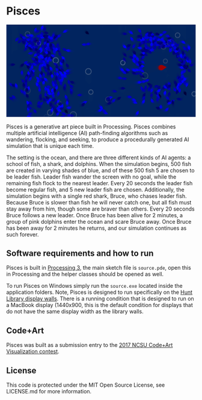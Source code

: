 # Pisces

![header](https://github.com/cleebp/Pisces/blob/master/source/pisces_screen.png)

Pisces is a generative art piece built in Processing. Pisces combines multiple artificial intelligence (AI) path-finding algorithms such as wandering, flocking, and seeking, to produce a procedurally generated AI simulation that is unique each time. 

The setting is the ocean, and there are three different kinds of AI agents: a school of fish, a shark, and dolphins. When the simulation begins, 500 fish are created in varying shades of blue, and of these 500 fish 5 are chosen to be leader fish. Leader fish wander the screen with no goal, while the remaining fish flock to the nearest leader. Every 20 seconds the leader fish become regular fish, and 5 new leader fish are chosen. Additionally, the simulation begins with a single red shark, Bruce, who chases leader fish. Because Bruce is slower than fish he will never catch one, but all fish must stay away from him, though some are braver than others. Every 20 seconds Bruce follows a new leader. Once Bruce has been alive for 2 minutes, a group of pink dolphins enter the ocean and scare Bruce away. Once Bruce has been away for 2 minutes he returns, and our simulation continues as such forever.

## Software requirements and how to run

Pisces is built in [Processing 3](https://processing.org/), the main sketch file is `source.pde`, open this in Processing and the helper classes should be opened as well. 

To run Pisces on Windows simply run the `source.exe` located inside the application folders. Note, Pisces is designed to run specifically on the [Hunt Library display walls](https://github.com/NCSU-Libraries/visualization_templates/blob/master/HuntLibraryVideoWallGuide.md). There is a running condition that is designed to run on a MacBook display (1440x900, this is the default condition for displays that do not have the same display width as the library walls.

## Code+Art

Pisces was built as a submission entry to the [2017 NCSU Code+Art Visualization contest](https://www.lib.ncsu.edu/codeart).

## License

This code is protected under the MIT Open Source License, see LICENSE.md for more information.
